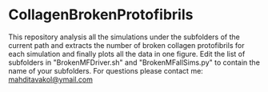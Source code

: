 # CollagenBrokenProtofibrils
This repository analysis all the simulations under the subfolders of the current path and extracts the number of broken collagen protofibrils for each simulation and finally plots all the data in one figure.
Edit the list of subfolders in "BrokenMFDriver.sh" and "BrokenMFallSims.py" to contain the name of your subfolders. 
For questions please contact me:
mahditavakol@ymail.com
